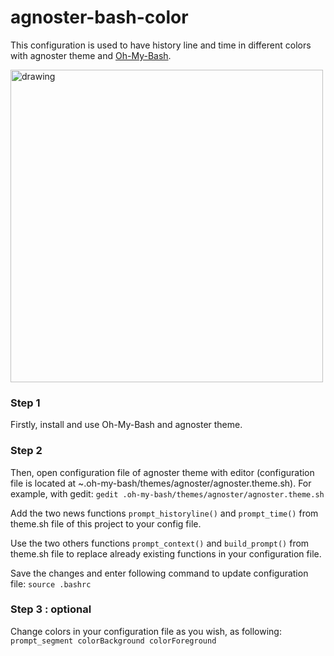 # agnoster-bash-color
This configuration is used to have history line and time in different colors with agnoster theme and [Oh-My-Bash](https://ohmybash.nntoan.com/).

<img src="https://github.com/manialinux/agnoster-bash-color/blob/main/agnoster-bash-color.png" alt="drawing" width="500"/>


### Step 1

Firstly, install and use Oh-My-Bash and agnoster theme.

### Step 2

Then, open configuration file of agnoster theme with editor (configuration file is located at ~.oh-my-bash/themes/agnoster/agnoster.theme.sh).
For example, with gedit:
`gedit .oh-my-bash/themes/agnoster/agnoster.theme.sh`

Add the two news functions `prompt_historyline()` and `prompt_time()` from theme.sh file of this project to your config file.

Use the two others functions `prompt_context()` and `build_prompt()` from theme.sh file to replace already existing functions in your configuration file.

Save the changes and enter following command to update configuration file:
`source .bashrc`

### Step 3 : optional

Change colors in your configuration file as you wish, as following: `prompt_segment colorBackground colorForeground`

